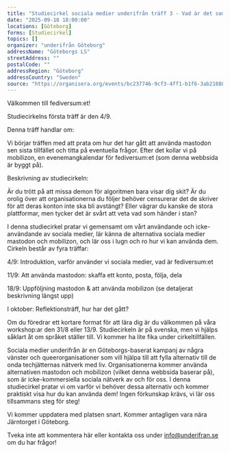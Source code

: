 ```yaml
---
title: "Studiecirkel sociala medier underifrån träff 3 - Vad är det som händer - Evenemangkalendar på mobilizon"
date: "2025-09-18 18:00:00"
locations: [Göteborg]
forms: [Studiecirkel]
topics: []
organizer: "underifrån Göteborg"
addressName: "Göteborgs LS"
streetAddress: ""
postalCode: ""
addressRegion: "Göteborg"
addressCountry: "Sweden"
source: "https://organisera.org/events/bc237746-9cf3-4ff1-b1f6-3ab21888e64b"
---
```

Välkommen till fediversum:et!

Studiecirkelns första träff är den 4/9.

Denna träff handlar om:

Vi börjar träffen med att prata om hur det har gått att använda mastodon sen sista tillfället och titta på eventuella frågor. Efter det kollar vi på mobilizon, en evenemangkalendar för fediversum:et (som denna webbsida är byggt på).

Beskrivning av studiecirkeln:

Är du trött på att missa demon för algoritmen bara visar dig skit? Är du orolig över att organisationerna du följer behöver censurerar det de skriver för att deras konton inte ska bli avstängt? Eller vägrar du kanske de stora plattformar, men tycker det är svårt att veta vad som händer i stan?

I denna studiecirkel pratar vi gemensamt om vårt användande och icke-användande av sociala medier, lär känna de alternativa sociala medier mastodon och mobilizon, och lär oss i lugn och ro hur vi kan använda dem. Cirkeln består av fyra träffar:

4/9: Introduktion, varför använder vi sociala medier, vad är fediversum:et

11/9: Att använda mastodon: skaffa ett konto, posta, följa, dela

18/9: Uppföljning mastodon & att använda mobilizon (se detaljerat beskrivning längst upp)

I oktober: Reflektionsträff, hur har det gått?

Om du föredrar ett kortare format för att lära dig är du välkommen på våra workshop:ar den 31/8 eller 13/9. Studiecirkeln är på svenska, men vi hjälps såklart åt om språket ställer till. Vi kommer ha lite fika under cirkeltillfällen.

Sociala medier underifrån är en Göteborgs-baserat kampanj av några vänster och queerorganisationer som vill hjälpa till att fylla alternativ till de onda techjätternas nätverk med liv. Organisationerna kommer använda alternativen mastodon och mobilizon (vilket denna webbsida baserar på), som är icke-kommersiella sociala nätverk av och för oss. I denna studiecirkel pratar vi om varför vi behöver dessa alternativ och kommer praktiskt visa hur du kan använda dem! Ingen förkunskap krävs, vi lär oss tillsammans steg för steg!

Vi kommer uppdatera med platsen snart. Kommer antagligen vara nära Järntorget i Göteborg.

Tveka inte att kommentera här eller kontakta oss under info@underifran.se om du har frågor!
